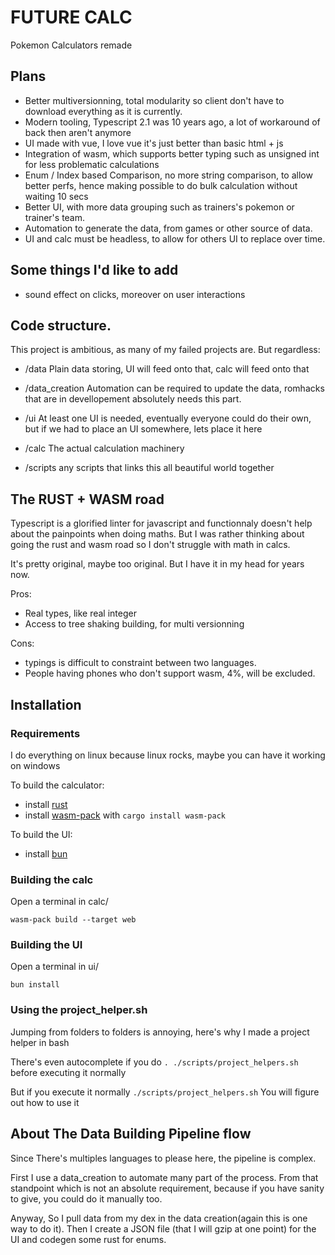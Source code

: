 # FUTURE CALC

Pokemon Calculators remade


## Plans

- Better multiversionning, total modularity so client don't have to download everything as it is currently.
- Modern tooling, Typescript 2.1 was 10 years ago, a lot of workaround of back then aren't anymore
- UI made with vue, I love vue it's just better than basic html + js
- Integration of wasm, which supports better typing such as unsigned int for less problematic calculations
- Enum / Index based Comparison, no more string comparison, to allow better perfs, hence making possible to do bulk calculation without waiting 10 secs
- Better UI, with more data grouping such as trainers's pokemon or trainer's team.
- Automation to generate the data, from games or other source of data.
- UI and calc must be headless, to allow for others UI to replace over time.


## Some things I'd like to add

- sound effect on clicks, moreover on user interactions



## Code structure.
This project is ambitious, as many of my failed projects are. But regardless:

- /data
Plain data storing, UI will feed onto that, calc will feed onto that

- /data_creation
Automation can be required to update the data, romhacks that are in devellopement absolutely needs this part.

- /ui
At least one UI is needed, eventually everyone could do their own, but if we had to place an UI somewhere, lets place it here

- /calc
The actual calculation machinery

- /scripts
any scripts that links this all beautiful world together


## The RUST + WASM road

Typescript is a glorified linter for javascript and functionnaly doesn't help about the painpoints when doing maths.
But I was rather thinking about going the rust and wasm road so I don't struggle with math in calcs.

It's pretty original, maybe too original. But I have it in my head for years now.

Pros:
- Real types, like real integer
- Access to tree shaking building, for multi versionning


Cons:
- typings is difficult to constraint between two languages.
- People having phones who don't support wasm, 4%, will be excluded.


## Installation

### Requirements

I do everything on linux because linux rocks, maybe you can have it working on windows 

To build the calculator: 

- install [rust](https://www.rust-lang.org/tools/install)
- install [wasm-pack](https://developer.mozilla.org/en-US/docs/WebAssembly/Guides/Rust_to_Wasm#wasm-pack) with `cargo install wasm-pack`

To build the UI:

- install [bun](https://bun.sh/)



### Building the calc

Open a terminal in calc/
```
wasm-pack build --target web
```

### Building the UI

Open a terminal in ui/
```
bun install
```

### Using the project_helper.sh

Jumping from folders to folders is annoying, here's why I made a project helper in bash

There's even autocomplete if you do `. ./scripts/project_helpers.sh` before executing it normally

But if you execute it normally `./scripts/project_helpers.sh`
You will figure out how to use it


## About The Data Building Pipeline flow

Since There's multiples languages to please here, the pipeline is complex.

First I use a data_creation to automate many part of the process.
From that standpoint which is not an absolute requirement, because if you have sanity to give, you could do it manually too.

Anyway, So I pull data from my dex in the data creation(again this is one way to do it).
Then I create a JSON file (that I will gzip at one point) for the UI
and codegen some rust for enums.

